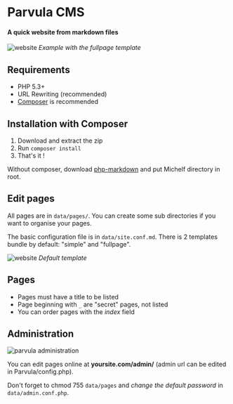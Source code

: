 Parvula CMS
===========

#### A quick website from markdown files

![website](http://i.imgur.com/jO3KwHI.png)
*Example with the fullpage template*

Requirements
------------
* PHP 5.3+
* URL Rewriting (recommended)
* [Composer](http://getcomposer.org/) is recommended

Installation with Composer
--------------------------
1. Download and extract the zip
2. Run `composer install`
3. That's it !

Without composer, download [php-markdown](http://michelf.ca/projects/php-markdown/) and put Michelf directory in root.


Edit pages
----------
All pages are in `data/pages/`. You can create some sub directories if you want to organise your pages.

The basic configuration file is in `data/site.conf.md`. There is 2 templates bundle by default: "simple" and "fullpage".

![website](http://i.imgur.com/P3Fp24p.png)
*Default template*


Pages
-----
* Pages must have a title to be listed
* Page beginning with `_` are "secret" pages, not listed
* You can order pages with the *index* field


Administration
--------------

![parvula administration](http://i.imgur.com/WtDfVXu.png)

You can edit pages online at **yoursite.com/admin/** (admin url can be edited in Parvula/config.php).

Don't forget to chmod 755 `data/pages` and *change the default password* in `data/admin.conf.php`.
